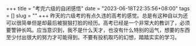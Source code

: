 +++
title = "考完六级的自闭感悟"
date = "2023-06-18T22:35:56+08:00"
tags = []
slug = ""
+++
昨天的六级考的有点久违的高考的感觉。总是有这种自以为还可以很简单但是却最后被狠狠打脸的经历。高考已经是一个非常大的教训了，必须要警钟长鸣。应当意识到，我不是什么天才，也没有什么特别的运气，想要的东西至少付出很大的努力才可能得到。不要有投机取巧的幻想，踏踏实实的学习。
